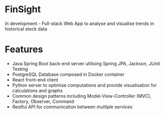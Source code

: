 # FinSight
In development - Full-stack Web App to analyse and visualise trends in historical stock data

# Features
- Java Spring Boot back-end server utilising Spring JPA, Jackson, JUnit Testing
- PostgreSQL Database composed in Docker container
- React front-end client
- Python server to optimise computations and provide visualisation for calculations and graphs
- Common design patterns including Model-View-Controller (MVC), Factory, Observer, Command 
- Restful API for communication between multiple services
